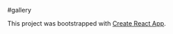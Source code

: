 #gallery

This project was bootstrapped with [Create React App](https://github.com/facebookincubator/create-react-app).
